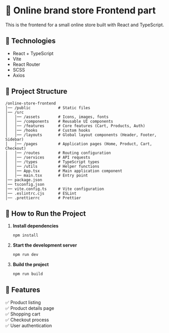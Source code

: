 # 🛒 Online brand store Frontend part

This is the frontend for a small online store built with React and TypeScript.

## 🚀 Technologies

- React + TypeScript
- Vite
- React Router
- SCSS
- Axios

## 📂 Project Structure

```
/online-store-frontend
│── /public            # Static files
│── /src
│   │── /assets        # Icons, images, fonts
│   │── /components    # Reusable UI components
│   │── /features      # Core features (Cart, Products, Auth)
│   │── /hooks         # Custom hooks
│   │── /layouts       # Global layout components (Header, Footer, Sidebar)
│   │── /pages         # Application pages (Home, Product, Cart, Checkout)
│   │── /routes        # Routing configuration
│   │── /services      # API requests
│   │── /types         # TypeScript types
│   │── /utils         # Helper functions
│   │── App.tsx        # Main application component
│   │── main.tsx       # Entry point
│── package.json
│── tsconfig.json
│── vite.config.ts     # Vite configuration
│── .eslintrc.cjs      # ESLint
│── .prettierrc        # Prettier
```

## 🔧 How to Run the Project

1. **Install dependencies**
   ```sh
   npm install
   ```
2. **Start the development server**
   ```sh
   npm run dev
   ```
3. **Build the project**
   ```sh
   npm run build
   ```

## 📌 Features

✅ Product listing  
✅ Product details page  
✅ Shopping cart  
✅ Checkout process  
✅ User authentication
